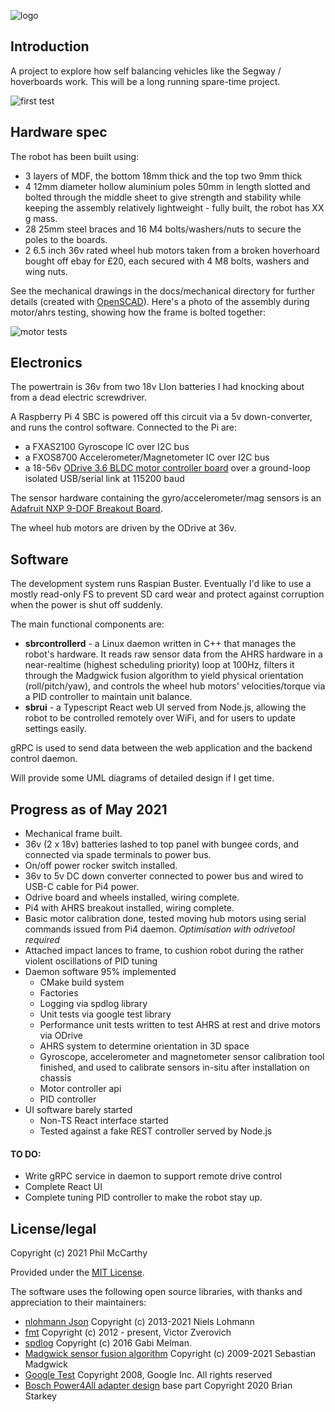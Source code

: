 ![logo](https://raw.githubusercontent.com/philmccarthy24/selfbalancingrobot/master/media/logo.png)

## Introduction

A project to explore how self balancing vehicles like the Segway / hoverboards work. This will be a long running spare-time project.

![first test](https://raw.githubusercontent.com/philmccarthy24/selfbalancingrobot/master/media/first_pid_test.jpg)

## Hardware spec

The robot has been built using:

- 3 layers of MDF, the bottom 18mm thick and the top two 9mm thick
- 4 12mm diameter hollow aluminium poles 50mm in length slotted and bolted through the middle sheet to give strength and stability while keeping the assembly relatively lightweight - fully built, the robot has XX g mass.
- 28 25mm steel braces and 16 M4 bolts/washers/nuts to secure the poles to the boards.
- 2 6.5 inch 36v rated wheel hub motors taken from a broken hoverhoard bought off ebay for £20, each secured with 4 M8 bolts, washers and wing nuts.

See the mechanical drawings in the docs/mechanical directory for further details (created with [OpenSCAD](https://openscad.org/)). Here's a photo of the assembly during motor/ahrs testing, showing how the frame is bolted together:

![motor tests](https://raw.githubusercontent.com/philmccarthy24/selfbalancingrobot/master/media/motor_tests.jpeg)

## Electronics

The powertrain is 36v from two 18v LIon batteries I had knocking about from a dead electric screwdriver.

A Raspberry Pi 4 SBC is powered off this circuit via a 5v down-converter, and runs the control software. Connected to the Pi are:

- a FXAS2100 Gyroscope IC over I2C bus
- a FXOS8700 Accelerometer/Magnetometer IC over I2C bus
- a 18-56v [ODrive 3.6 BLDC motor controller board](https://odriverobotics.com) over a ground-loop isolated USB/serial link at 115200 baud

The sensor hardware containing the gyro/accelerometer/mag sensors is an [Adafruit NXP 9-DOF Breakout Board](https://www.adafruit.com/product/3463).

The wheel hub motors are driven by the ODrive at 36v.

## Software

The development system runs Raspian Buster. Eventually I'd like to use a mostly read-only FS to prevent SD card wear and protect against corruption when the power is shut off suddenly.

The main functional components are:

- **sbrcontrollerd** - a Linux daemon written in C++ that manages the robot's hardware. It reads raw sensor data from the AHRS hardware in a near-realtime (highest scheduling priority) loop at 100Hz, filters it through the Madgwick fusion algorithm to yield physical orientation (roll/pitch/yaw), and controls the wheel hub motors' velocities/torque via a PID controller to maintain unit balance.
- **sbrui** - a Typescript React web UI served from Node.js, allowing the robot to be controlled remotely over WiFi, and for users to update settings easily.

gRPC is used to send data between the web application and the backend control daemon.

Will provide some UML diagrams of detailed design if I get time.

## Progress as of May 2021

- Mechanical frame built.
- 36v (2 x 18v) batteries lashed to top panel with bungee cords, and connected via spade terminals to power bus.
- On/off power rocker switch installed.
- 36v to 5v DC down converter connected to power bus and wired to USB-C cable for Pi4 power.
- Odrive board and wheels installed, wiring complete.
- Pi4 with AHRS breakout installed, wiring complete.
- Basic motor calibration done, tested moving hub motors using serial commands issued from Pi4 daemon. *Optimisation with odrivetool required*
- Attached impact lances to frame, to cushion robot during the rather violent oscillations of PID tuning
- Daemon software 95% implemented
  - CMake build system
  - Factories
  - Logging via spdlog library
  - Unit tests via google test library
  - Performance unit tests written to test AHRS at rest and drive motors via ODrive
  - AHRS system to determine orientation in 3D space
  - Gyroscope, accelerometer and magnetometer sensor calibration tool finished, and used to calibrate sensors in-situ after installation on chassis
  - Motor controller api
  - PID controller
- UI software barely started
  - Non-TS React interface started
  - Tested against a fake REST controller served by Node.js
  
#### TO DO:

- Write gRPC service in daemon to support remote drive control
- Complete React UI
- Complete tuning PID controller to make the robot stay up. 

## License/legal

Copyright (c) 2021 Phil McCarthy

Provided under the [MIT License](https://github.com/philmccarthy24/selfbalancingrobot/blob/8f1a7e7f0787cc03bbfced4b563601a9d68a3980/LICENSE).

The software uses the following open source libraries, with thanks and appreciation to their maintainers:

- [nlohmann Json](https://github.com/nlohmann/json) Copyright (c) 2013-2021 Niels Lohmann
- [fmt](https://github.com/fmtlib/fmt) Copyright (c) 2012 - present, Victor Zverovich
- [spdlog](https://github.com/gabime/spdlog) Copyright (c) 2016 Gabi Melman.
- [Madgwick sensor fusion algorithm](https://x-io.co.uk/open-source-imu-and-ahrs-algorithms/) Copyright (c) 2009-2021 Sebastian Madgwick
- [Google Test](https://github.com/google/googletest) Copyright 2008, Google Inc. All rights reserved
- [Bosch Power4All adapter design](https://github.com/usedbytes/power4all) base part Copyright 2020 Brian Starkey
